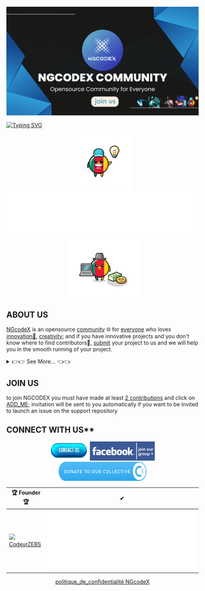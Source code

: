 <img src="https://github.com/NGcodeX/.github/blob/main/profile/private/NGcodeX.gif?raw=true"></a>

[![Typing SVG](https://readme-typing-svg.herokuapp.com?font=Fira+Code&size=24&color=%2336BCF7&lines=🖐ADD_ME✅)](https://eepurl.com/ic39T5)
<div align="center">
 <a href="https://opencollective.com/ngcodex"><img src="https://github.com/NGcodeX/.github/blob/main/profile/private/ngcodex6920-removebg-preview.png?raw=true" height="150px"></a>
<a href="https://github.com/NGcodeX"><img src="https://raw.githubusercontent.com/NGcodeX/.github/6205e8c42ce025798b3f1f7c70b1be4db70a4822/profile/NGcodexOverall.svg"/></a>
 <a href="https://opencollective.com/ngcodex"><img src="https://github.com/NGcodeX/.github/blob/main/profile/private/ngcodex692-removebg-preview.png?raw=true" height="150px" title="Donate"/></a>
</div>

## ABOUT US

[NGcodeX](https://github.com/orgs/NGcodeX/projects/3) is an opensource [community](https://docs.github.com/fr/site-policy/github-terms/github-community-guidelines) 🌐 for [everyone](https://education.github.com/students) who loves [innovation🔮](#), [creativity](#); and if you have innovative projects and you don't know where to find contributors🤲, [submit](#) your project to us and we will help you in the smooth running of your project.
<details>
  <summary>👉👉 See More... 👈👈</summary>
    <ul>
      <li>Gather a set of developers regardless of level 🥳 </li>
      <li>Work on innovative projects proposed by each developer 😍 </li>
      <li>Builds gaming communities where every developer can live in an environment full of fun while coding 🎮🕹. </li>
      <li>Helps every developer wanting to build their own empire in the world of technology 📈 </li>
      <li>DeVops/ Cybersecurity TPE/PME</li>
      <li>Offers a set of company-side business services in its entirety (web site, app, page...etc) 🚥 </li>
    </ul>
</details>


## JOIN US

to join NGCODEX you must have made at least [2 contributions](https://github.com/NGcodeX/Your-First-PullRequest) and click on [ADD_ME](https://eepurl.com/ic39T5);  invitation will be sent to you automatically
if you want to be invited to launch an issue on the support repository

## CONNECT WITH US**

<div align="center">
<a href="https://us12.list-manage.com/contact-form?u=12755ffa96fc01ec5b68b0dd4&form_id=d0467e4046fefb5c84ff07e563224626"><img src="https://github.com/NGcodeX/.github/blob/main/profile/private/Contact-Us-PNG-Download-Free-Image.png?raw=true" width="100px" height="50px" title="Contact NGcodeX"/></a>   <a href="https://web.facebook.com/groups/ngcodexcommunity"><img src="https://github.com/NGcodeX/.github/blob/main/profile/t%C3%A9l%C3%A9chargement%20(11).png?raw=true" height="50px" width="170px" title="NGcodeX community"/></a>  <a href="https://opencollective.com/ngcodex"><img src="https://github.com/NGcodeX/.github/blob/main/profile/button@2x.png?raw=true" height="50px" width="230px" title="Opencollective"/></a>



| 🏆 Founder 🏆 | ✔ |
| -- | -- |
| <a href="https://github.com/NGUENAZEBS" align="center"><img src="https://avatars.githubusercontent.com/u/120027323?v=4" wight="100" height="100"/><br>CodeurZEBS</a>  |  <img src="https://raw.githubusercontent.com/NGcodeX/.github/1f35360a423ca70bd71f3405a951727b2b7083df/profile/NGcodeXgithub.svg"/>  | 



<a href="https://github.com/NGcodeX/.github/blob/main/profile/private/politique_de_confidentialite.md">politique_de_confidentialité NGcodeX</a>
</div>
